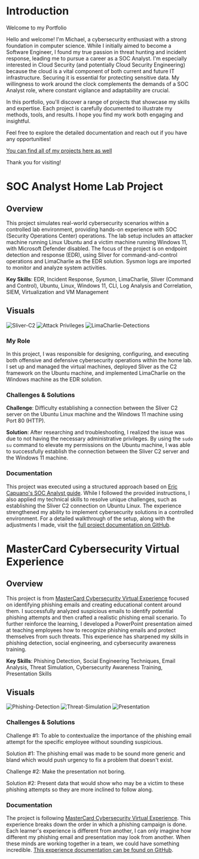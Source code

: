# Introduction
Welcome to my Portfolio

Hello and welcome! I'm Michael, a cybersecurity enthusiast with a strong foundation in computer science. While I initially aimed to become a Software Engineer, I found my true passion in threat hunting and incident response, leading me to pursue a career as a SOC Analyst. I'm especially interested in Cloud Security (and potentially Cloud Security Engineering) because the cloud is a vital component of both current and future IT infrastructure. Securing it is essential for protecting sensitive data. My willingness to work around the clock complements the demands of a SOC Analyst role, where constant vigilance and adaptability are crucial.

In this portfolio, you'll discover a range of projects that showcase my skills and expertise. Each project is carefully documented to illustrate my methods, tools, and results. I hope you find my work both engaging and insightful.

Feel free to explore the detailed documentation and reach out if you have any opportunities!

[You can find all of my projects here as well](https://github.com/michaellu0310?tab=repositories)

Thank you for visiting!

# SOC Analyst Home Lab Project

## Overview

This project simulates real-world cybersecurity scenarios within a controlled lab environment, providing hands-on experience with SOC (Security Operations Center) operations. The lab setup includes an attacker machine running Linux Ubuntu and a victim machine running Windows 11, with Microsoft Defender disabled. The focus of the project is on endpoint detection and response (EDR), using Sliver for command-and-control operations and LimaCharlie as the EDR solution. Sysmon logs are imported to monitor and analyze system activities.

**Key Skills**: EDR, Incident Response, Sysmon, LimaCharlie, Sliver (Command and Control), Ubuntu, Linux, Windows 11, CLI, Log Analysis and Correlation, SIEM, Virtualization and VM Management

## Visuals

![Sliver-C2](https://github.com/user-attachments/assets/8a48095c-e7fb-401c-b75a-fa29f66640e4)
![Attack Privileges](https://github.com/user-attachments/assets/bfdea9d5-591c-4d09-b0e7-98f013ec8124)
![LimaCharlie-Detections](https://github.com/user-attachments/assets/d4cb0ce6-c667-4a07-b7a7-79fea6f73b1f)

### My Role

In this project, I was responsible for designing, configuring, and executing both offensive and defensive cybersecurity operations within the home lab. I set up and managed the virtual machines, deployed Sliver as the C2 framework on the Ubuntu machine, and implemented LimaCharlie on the Windows machine as the EDR solution.

### Challenges & Solutions

**Challenge**: Difficulty establishing a connection between the Sliver C2 server on the Ubuntu Linux machine and the Windows 11 machine using Port 80 (HTTP).

**Solution**: After researching and troubleshooting, I realized the issue was due to not having the necessary administrative privileges. By using the `sudo su` command to elevate my permissions on the Ubuntu machine, I was able to successfully establish the connection between the Sliver C2 server and the Windows 11 machine.

### Documentation

This project was executed using a structured approach based on [Eric Capuano's SOC Analyst guide](https://blog.ecapuano.com/p/so-you-want-to-be-a-soc-analyst-intro). While I followed the provided instructions, I also applied my technical skills to resolve unique challenges, such as establishing the Sliver C2 connection on Ubuntu Linux. The experience strengthened my ability to implement cybersecurity solutions in a controlled environment. For a detailed walkthrough of the setup, along with the adjustments I made, visit the [full project documentation on GitHub](https://github.com/michaellu0310/SOC-Analyst-Home-Lab).



# MasterCard Cybersecurity Virtual Experience

## Overview
This project is from [MasterCard Cybersecurity Virtual Experience](https://www.theforage.com/simulations/mastercard/cybersecurity-t8ye) focused on identifying phishing emails and creating educational content around them. I successfully analyzed suspicious emails to identify potential phishing attempts and then crafted a realistic phishing email scenario. To further reinforce the learning, I developed a PowerPoint presentation aimed at teaching employees how to recognize phishing emails and protect themselves from such threats. This experience has sharpened my skills in phishing detection, social engineering, and cybersecurity awareness training.

**Key Skills**: Phishing Detection, Social Engineering Techniques, Email Analysis, Threat Simulation, Cybersecurity Awareness Training, Presentation Skills

## Visuals
![Phishing-Detection](https://github.com/user-attachments/assets/baa14f01-2a88-4bdf-9abb-5ab01ef26ea1)
![Threat-Simulation](https://github.com/user-attachments/assets/d4bc6748-f8bb-4d4c-9093-18b9579cbfe8)
![Presentation](https://github.com/user-attachments/assets/ab772250-28bc-434a-b2a8-cde668694d41)

### Challenges & Solutions
Challenge #1: To able to contextualize the importance of the phishing email attempt for the specific employee without sounding suspicious.

Solution #1: The phishing email was made to be sound more generic and bland which would push urgency to fix a problem that doesn't exist.


Challenge #2: Make the presentation not boring.

Solution #2: Present data that would show who may be a victim to these phishing attempts so they are more inclined to follow along.


### Documentation
The project is following [MasterCard Cybersecurity Virtual Experience](https://www.theforage.com/simulations/mastercard/cybersecurity-t8ye). This experience breaks down the order in which a phishing campaign is done. Each learner's experience is different from another, I can only imagine how different  my phishing email and presentation may look from another. When these minds are working together in a team, we could have something incredible. [This experience documentation can be found on GitHub](https://github.com/michaellu0310/mastercard-forage-simulation).
